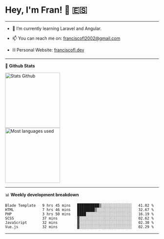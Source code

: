 # Hey, I'm Fran! 👋 :es:

-------

- 🌱 I’m currently learning Laravel and Angular.

- 📫 You can reach me on: franciscofl2002@gmail.com

- ⛓  Personal Website: [franciscofl.dev](https://www.franciscofl.dev/)

-------

📝 **Github Stats**


<div align="left">
  <img height="180em" src="https://github-readme-stats.vercel.app/api?username=franciscofl12&count_private=true&show_icons=true&theme=dracula&bg_color=-45deg,282A36,3D3344" alt="Stats Github"/>
  <br>
  <img height="180em" src="https://github-readme-stats.vercel.app/api/top-langs/?username=franciscofl12&count_private&theme=dracula&bg_color=-45deg,282A36,3D3344&layout=compact&langs_count=6" alt="Most languages used"/>
</div>

-------

📊 **Weekly development breakdown**


<!--START_SECTION:waka-->

```text
Blade Template   9 hrs 45 mins   ██████████▒░░░░░░░░░░░░░░   41.02 %
HTML             7 hrs 46 mins   ████████▒░░░░░░░░░░░░░░░░   32.67 %
PHP              3 hrs 50 mins   ████░░░░░░░░░░░░░░░░░░░░░   16.19 %
SCSS             37 mins         ▓░░░░░░░░░░░░░░░░░░░░░░░░   02.62 %
JavaScript       32 mins         ▓░░░░░░░░░░░░░░░░░░░░░░░░   02.30 %
Vue.js           32 mins         ▓░░░░░░░░░░░░░░░░░░░░░░░░   02.29 %
```

<!--END_SECTION:waka-->

-------

